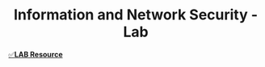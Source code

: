 <h1 align="center">Information and Network Security - Lab</h1>

[✅**LAB Resource**](https://drive.google.com/drive/folders/1vOcAVzcjkQWhOcqmFHLTiygv5D_4bkhA)
